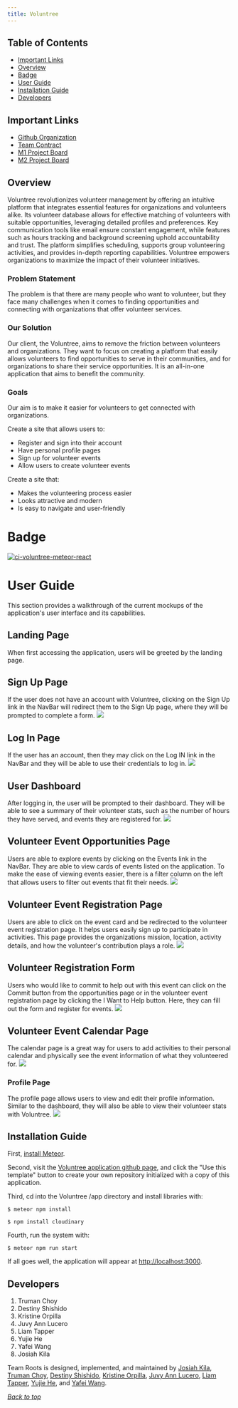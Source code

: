 ```yaml
---
title: Voluntree
---
```

## Table of Contents
* [Important Links](#important-links)
* [Overview](#overview)
* [Badge](#badge)
* [User Guide](#user-guide)
* [Installation Guide](#installation-guide)
* [Developers](#developers)

## Important Links
* <a href = "https://github.com/team-roots">Github Organization</a>
* <a href = "https://docs.google.com/document/d/1SxHmUM0TabvZTdlGjk9RQn5Vs0THKnciOy4t1PnJ_zg/edit?usp=sharing">Team Contract</a>
* <a href = "https://github.com/orgs/team-roots/projects/1">M1 Project Board</a>
* <a href = "https://github.com/orgs/Team-Roots/projects/2">M2 Project Board</a>

## Overview

Voluntree revolutionizes volunteer management by offering an intuitive platform that integrates essential features for organizations and volunteers alike. Its volunteer database allows for effective matching of volunteers with suitable opportunities, leveraging detailed profiles and preferences. Key communication tools like email ensure constant engagement, while features such as hours tracking and background screening uphold accountability and trust. The platform simplifies scheduling, supports group volunteering activities, and provides in-depth reporting capabilities. Voluntree empowers organizations to maximize the impact of their volunteer initiatives.

### Problem Statement

The problem is that there are many people who want to volunteer, but they face many challenges when it comes to finding opportunities and connecting with organizations that offer volunteer services.

### Our Solution

Our client, the Voluntree, aims to remove the friction between volunteers and organizations. They want to focus on creating a platform that easily allows volunteers to find opportunities to serve in their communities, and for organizations to share their service opportunities. It is an all-in-one application that aims to benefit the community.

### Goals

Our aim is to make it easier for volunteers to get connected with organizations.

Create a site that allows users to:
- Register and sign into their account
- Have personal profile pages
- Sign up for volunteer events
- Allow users to create volunteer events

Create a site that:

- Makes the volunteering process easier
- Looks attractive and modern
- Is easy to navigate and user-friendly

# Badge
[![ci-voluntree-meteor-react](https://github.com/Team-Roots/voluntree-meteor-react/actions/workflows/ci.yml/badge.svg)](https://github.com/Team-Roots/voluntree-meteor-react/actions/workflows/ci.yml)

# User Guide

This section provides a walkthrough of the current mockups of the application's user interface and its capabilities.

## Landing Page
When first accessing the application, users will be greeted by the landing page.

## Sign Up Page
If the user does not have an account with Voluntree, clicking on the Sign Up link in the NavBar will redirect them to the Sign Up page, where they will be prompted to complete a form.
<img src="images/m1/SignUp.png">

## Log In Page
If the user has an account, then they may click on the Log IN link in the NavBar and they will be able to use their credentials to log in.
<img src="images/m1/LogIn.png">

## User Dashboard
After logging in, the user will be prompted to their dashboard. They will be able to see a summary of their volunteer stats, such as the number of hours they have served, and events they are registered for.
<img src="images/m1/UserDashboard.png">

## Volunteer Event Opportunities Page
Users are able to explore events by clicking on the Events link in the NavBar. They are able to view cards of events listed on the application. To make the ease of viewing events easier, there is a filter column on the left that allows users to filter out events that fit their needs.
<img src="images/m1/VolunteerEventOpportunities.png">

## Volunteer Event Registration Page
Users are able to click on the event card and be redirected to the volunteer event registration page. It helps users easily sign up to participate in activities. This page provides the organizations mission, location, activity details, and how the volunteer's contribution plays a role.
<img src="images/m1/VolunteerRegistration.png">

## Volunteer Registration Form
Users who would like to commit to help out with this event can click on the Commit button from the opportunities page or in the volunteer event registration page by clicking the I Want to Help button. Here, they can fill out the form and register for events.
<img src="images/m1/VolunteerRegistrationForm.png">

## Volunteer Event Calendar Page
The calendar page is a great way for users to add activities to their personal calendar and physically see the event information of what they volunteered for.
<img src="images/Mockups/VoluntreeEventCalendar.png">

### Profile Page
The profile page allows users to view and edit their profile information. Similar to the dashboard, they will also be able to view their volunteer stats with Voluntree.
<img src="images/Mockups/VoluntreeProfilePage.png">


## Installation Guide
 
First, [install Meteor](https://www.meteor.com/install).

Second, visit the [Voluntree application github page](https://github.com/team-roots/voluntree-meteor-app), and click the "Use this template" button to create your own repository initialized with a copy of this application. 

Third, cd into the Voluntree /app directory and install libraries with:

```
$ meteor npm install
```

```
$ npm install cloudinary
```

Fourth, run the system with:

```
$ meteor npm run start
```

If all goes well, the application will appear at [http://localhost:3000](http://localhost:3000).

## Developers

1. Truman Choy
2. Destiny Shishido
3. Kristine Orpilla
4. Juvy Ann Lucero
5. Liam Tapper
6. Yujie He
7. Yafei Wang
8. Josiah Kila

Team Roots is designed, implemented, and maintained by [Josiah Kila](https://josiahkila.github.io), [Truman Choy](https://github.com/choytr), [Destiny Shishido](https://github.com/destinyshishido), [Kristine Orpilla](https://github.com/kristineorpilla03), [Juvy Ann Lucero](https://github.com/juvyannl), [Liam Tapper](https://github.com/tliam1), [Yujie He](https://github.com/colas002), and [Yafei Wang](https://github.com/UHMyafeiwang).

_[Back to top](#important-links)_
